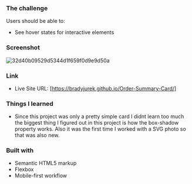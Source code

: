 ### The challenge

Users should be able to:

- See hover states for interactive elements

### Screenshot

![32d40b09529d5344d1f659f0d9e9d50a](https://user-images.githubusercontent.com/77610851/128979089-a4e4d732-88d4-4e6e-9545-12f7f9f6e401.png)

### Link

- Live Site URL: [https://bradyjurek.github.io/Order-Summary-Card/]

### Things I learned

- Since this project was only a pretty simple card I didnt learn too much the biggest thing I figured out in this project is how the box-shadow property works. Also it was the first time I worked with a SVG photo so that was also new.

### Built with

- Semantic HTML5 markup
- Flexbox
- Mobile-first workflow
